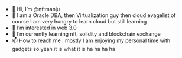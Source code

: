 - 👋 Hi, I’m @nftmanju
- 👋 I am a Oracle DBA, then Virtualization guy then cloud evagelist of course I am very hungry to learn cloud but still learning
- 👀 I’m interested in web 3.0
- 🌱 I’m currently learning nft, solidity and blockchain exchange
- 📫 How to reach me : mostly I am enjoying my personal time with gadgets so yeah it is what it is ha ha ha ha

<!---
nftmanju/nftmanju is a ✨ special ✨ repository because its `README.md` (this file) appears on your GitHub profile.
You can click the Preview link to take a look at your changes.
--->
